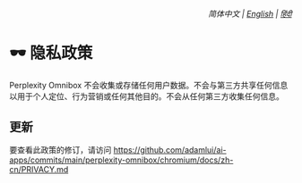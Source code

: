 <div align="right">
    <h6>
        <picture>
            <source type="image/svg+xml" media="(prefers-color-scheme: dark)" srcset="https://assets.perplexityomnibox.com/images/icons/earth/white/icon32.svg">
            <img height=14 src="https://assets.perplexityomnibox.com/images/icons/earth/black/icon32.svg">
        </picture>
        &nbsp;简体中文 |
        <a href="../PRIVACY.md">English</a> |
        <a href="../hi/PRIVACY.md">हिंदी</a>
    </h6>
</div>

# 🕶️ 隐私政策

Perplexity Omnibox 不会收集或存储任何用户数据。不会与第三方共享任何信息以用于个人定位、行为营销或任何其他目的。不会从任何第三方收集任何信息。

## 更新

要查看此政策的修订，请访问 https://github.com/adamlui/ai-apps/commits/main/perplexity-omnibox/chromium/docs/zh-cn/PRIVACY.md
